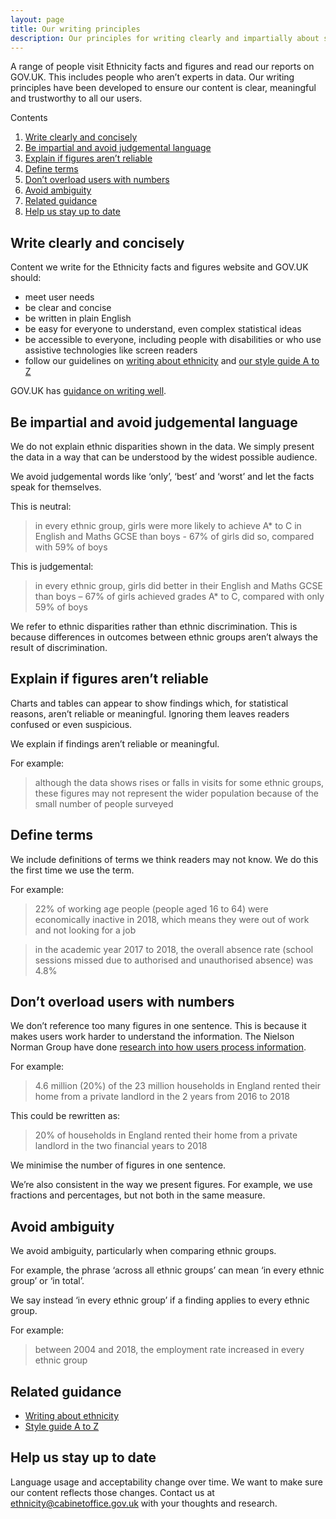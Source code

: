 ```yaml
---
layout: page
title: Our writing principles
description: Our principles for writing clearly and impartially about statistics and ethnicity on Ethnicity facts and figures.
---
```


A range of people visit Ethnicity facts and figures and read our reports on GOV.UK. This includes people who aren’t experts in data. Our writing principles have been developed to ensure our content is clear, meaningful and trustworthy to all our users.

Contents
1. [Write clearly and concisely](#write-clearly-and-concisely)
2. [Be impartial and avoid judgemental language](#be-impartial-and-avoid-judgemental-language)
3. [Explain if figures aren’t reliable](#explain-if-figures-arent-reliable)
4. [Define terms](#define-terms)
5. [Don’t overload users with numbers](#dont-overload-users-with-numbers)
6. [Avoid ambiguity](#avoid-ambiguity)
7. [Related guidance](#related-guidance)
8. [Help us stay up to date](#help-us-stay-up-to-date)

## Write clearly and concisely

Content we write for the Ethnicity facts and figures website and GOV.UK should:

* meet user needs
* be clear and concise
* be written in plain English
* be easy for everyone to understand, even complex statistical ideas
* be accessible to everyone, including people with disabilities or who use assistive technologies like screen readers
* follow our guidelines on [writing about ethnicity](writing-about-ethnicity) and [our style guide A to Z](a-z)

GOV.UK has [guidance on writing well](https://www.gov.uk/guidance/content-design/writing-for-gov-uk).

## Be impartial and avoid judgemental language

We do not explain ethnic disparities shown in the data. We simply present the data in a way that can be understood by the widest possible audience.

We avoid judgemental words like ‘only’, ‘best’ and ‘worst’ and let the facts speak for themselves.

This is neutral:

> in every ethnic group, girls were more likely to achieve A* to C in English and Maths GCSE than boys - 67% of girls did so, compared with 59% of boys

This is judgemental:

> in every ethnic group, girls did better in their English and Maths GCSE than boys – 67% of girls achieved grades A* to C, compared with only 59% of boys

We refer to ethnic disparities rather than ethnic discrimination. This is because differences in outcomes between ethnic groups aren’t always the result of discrimination.

## Explain if figures aren’t reliable

Charts and tables can appear to show findings which, for statistical reasons, aren’t reliable or meaningful. Ignoring them leaves readers confused or even suspicious.

We explain if findings aren’t reliable or meaningful.

For example:

> although the data shows rises or falls in visits for some ethnic groups, these figures may not represent the wider population because of the small number of people surveyed

## Define terms

We include definitions of terms we think readers may not know. We do this the first time we use the term.

For example:

> 22% of working age people (people aged 16 to 64) were economically inactive in 2018, which means they were out of work and not looking for a job

> in the academic year 2017 to 2018, the overall absence rate (school sessions missed due to authorised and unauthorised absence) was 4.8%


## Don’t overload users with numbers

We don’t reference too many figures in one sentence. This is because it makes users work harder to understand the information. The Nielson Norman Group have done [research into how users process information](https://www.nngroup.com/articles/minimize-cognitive-load/).

For example:

> 4.6 million (20%) of the 23 million households in England rented their home from a private landlord in the 2 years from 2016 to 2018

This could be rewritten as:

> 20% of households in England rented their home from a private landlord in the two financial years to 2018

We minimise the number of figures in one sentence.

We’re also consistent in the way we present figures. For example, we use fractions and percentages, but not both in the same measure.


## Avoid ambiguity

We avoid ambiguity, particularly when comparing ethnic groups.

For example, the phrase ‘across all ethnic groups’ can mean ‘in every ethnic group’ or ‘in total’.

We say instead ‘in every ethnic group’ if a finding applies to every ethnic group.

For example:

> between 2004 and 2018, the employment rate increased in every ethnic group

## Related guidance

* [Writing about ethnicity](writing-about-ethnicity)
* [Style guide A to Z](a-z)

## Help us stay up to date

Language usage and acceptability change over time. We want to make sure our content reflects those changes. Contact us at [ethnicity@cabinetoffice.gov.uk](mailto:ethnicity@cabinetoffice.gov.uk) with your thoughts and research.

